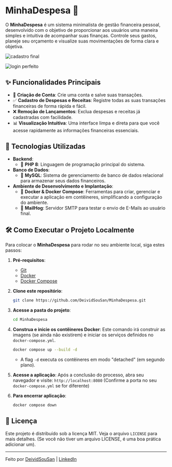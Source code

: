 # MinhaDespesa 💸

O **MinhaDespesa** é um sistema minimalista de gestão financeira pessoal, desenvolvido com o objetivo de proporcionar aos usuários uma maneira simples e intuitiva de acompanhar suas finanças. Controle seus gastos, planeje seu orçamento e visualize suas movimentações de forma clara e objetiva.

![cadastro final](https://github.com/user-attachments/assets/cf4fd6ea-6965-4582-b403-c939c342a562)

![login perfeito](https://github.com/user-attachments/assets/facf626a-5163-4e54-ba47-1a88631dfd6c)


## ✨ Funcionalidades Principais
*   🔐 **Criação de Conta**: Crie uma conta e salve suas transações.
*   ✅ **Cadastro de Despesas e Receitas**: Registre todas as suas transações financeiras de forma rápida e fácil.
*   ❌ **Remoção de Lançamentos**: Exclua despesas e receitas já cadastradas com facilidade.
*   📊 **Visualização Intuitiva**: Uma interface limpa e direta para que você acesse rapidamente as informações financeiras essenciais.

## 🚀 Tecnologias Utilizadas

*   **Backend**:
    *   🐘 **PHP 8**: Linguagem de programação principal do sistema.
*   **Banco de Dados**:
    *   🐬 **MySQL**: Sistema de gerenciamento de banco de dados relacional para armazenar seus dados financeiros.
*   **Ambiente de Desenvolvimento e Implantação**:
    *   🐳 **Docker & Docker Compose**: Ferramentas para criar, gerenciar e executar a aplicação em contêineres, simplificando a configuração do ambiente.
    *   🐖 **MailHog**: Servidor SMTP para testar o envio de E-Mails ao usuário final.

## 🛠️ Como Executar o Projeto Localmente

Para colocar o **MinhaDespesa** para rodar no seu ambiente local, siga estes passos:

1.  **Pré-requisitos**:
    *   [Git](https://git-scm.com/downloads)
    *   [Docker](https://www.docker.com/products/docker-desktop/)
    *   [Docker Compose](https://docs.docker.com/compose/install/)

2.  **Clone este repositório**:
    ```bash
    git clone https://github.com/DeividSouSan/MinhaDespesa.git
    ```

3.  **Acesse a pasta do projeto**:
    ```bash
    cd MinhaDespesa
    ```

4.  **Construa e inicie os contêineres Docker**:
    Este comando irá construir as imagens (se ainda não existirem) e iniciar os serviços definidos no `docker-compose.yml`.
    ```bash
    docker compose up --build -d
    ```
    *   A flag `-d` executa os contêineres em modo "detached" (em segundo plano).

5.  **Acesse a aplicação**:
    Após a conclusão do processo, abra seu navegador e visite:
    `http://localhost:8080` (Confirme a porta no seu `docker-compose.yml` se for diferente)

6.  **Para encerrar aplicação**:
    ```bash
    docker compose down
    ```
    
## 📝 Licença

Este projeto é distribuído sob a licença MIT. Veja o arquivo `LICENSE` para mais detalhes. (Se você não tiver um arquivo LICENSE, é uma boa prática adicionar um).

---

Feito  por [DeividSouSan](https://github.com/DeividSouSan) | [LinkedIn](https://www.linkedin.com/in/deividsousan/)
